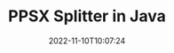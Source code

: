 ---
############################# Static ############################
layout: "auto-gen-merger"
date: 2022-11-10T10:07:24
draft: false
otherformats: pptx rtf tex vdx vsdm vsdx vssm vssx vstm vstx vsx vtx xlam xls xlsb xlsm

############################# Head ############################
head_title: "A(z) PPSX felosztása több fájlra a Java programban"
head_description: "Egyetlen PPSX fájl felosztása több fájlra oldalszámok, oldalintervallumok, páros vagy páratlan oldalak alapján a dokumentumok egyesítése API segítségével."

############################# Header ############################
title: "PPSX Splitter in Java"
description: "Oszd fel az PPSX elemet néhány soros Java kóddal."
bg_image: "https://cms.admin.containerize.com/templates/aspose/App_Themes/V3/images/bg/header1.png"
bg_overlay: false
button:
    enable: true
    icon: "fas fa-arrow-down"
    label: "Ingyenes próbaverzió letöltése"
    link: "https://downloads.groupdocs.com/merger/java"

############################# SubMenu ############################
submenu:
    enable: true

    left:
        img_alt: "GroupDocs.Merger for Java"
        image: "https://cms.admin.containerize.com/templates/groupdocs/images/product-logos/90x90-noborder/groupdocs-merger-java.png"
        product: "GroupDocs.Merger"
        platform: "Java"

    middle:
        button:

            # button loop
            - link: "https://apireference.groupdocs.com/merger/java"
              text: "API-referencia"

            # button loop
            - link: "https://github.com/groupdocs-merger"
              text: "Kódpéldák"

            # button loop
            - link: "https://products.groupdocs.app/merger/family"
              text: "Élő demók"

            # button loop
            - link: "https://purchase.groupdocs.com/pricing/merger/java"
              text: "Árazás"

    right:
        link_download: "https://downloads.groupdocs.com/merger"
        link_learn: "https://docs.groupdocs.com/merger/java"
        link_buy: "https://purchase.groupdocs.com"

############################# About ############################
about:
    enable: true
    title: "A GroupDocs.Merger for Java API-ról"
    content: |
        A [GroupDocs.Merger for Java](/hu/merger/java/) könyvtár egyszerű megoldást kínál számos dokumentumformátum biztonságos egyesítésére és felosztására, beleértve a PDF, Microsoft Office (Word, Excel, PowerPoint, OneNote), OpenDocument, HTML, képek és sok más a Java alkalmazásokon belül. A kód néhány sorának hozzáadásával számos dokumentumműveletet hajthat végre, például mozgathatja, eltávolíthatja, elforgathatja, cserélheti, kivonhatja vagy módosíthatja az oldalak tájolását a dokumentumokon belül. A dokumentumok egyesítési API támogatja a dokumentumoldalak előnézetének képként történő megtekintését is a dokumentum szerkezetének, formázásának és tartalmának elemzéséhez.
        
        A GroupDocs.Merger API megfelelő választás olyan vállalati megoldásokhoz, amelyek fájlfelosztási funkciókat igényelnek. Ezek az API-k jól támogatottak minden nagyobb operációs rendszeren és platformon, beleértve a J2SE 7.0 (1.7), J2SE 8.0 (1.8), Java 10-t is.

############################# Steps ############################
steps:
    enable: true
    title_left: "A(z) PPSX fájl felosztása oldalak szerint itt: Java"
    content_left: |
        A [GroupDocs.Merger for Java](/hu/merger/java/) megkönnyíti a Java fejlesztői számára, hogy egyetlen PPSX fájlt több eredményfájlra osszanak fel egy néhány egyszerű lépés.
        
        * A **SplitOptions** inicializálása a kimeneti fájlok elérési út formátumával.
        * Hozzon létre új példányt az **Merger**-ból, és adja meg a forrásdokumentum elérési útját konstruktor paraméterként.
        * Hívja a **split** parancsot, és adja át a **SplitOptions** objektumot az eredményül kapott dokumentumok mentéséhez.

    title_right: "rendszerkövetelmények"
    content_right: |
        A GroupDocs.Merger for Java API-k minden nagyobb platformon és operációs rendszeren támogatottak. Mielőtt végrehajtaná az alábbi kódot, győződjön meg arról, hogy a következő előfeltételek telepítve vannak a rendszeren.

        * Operációs rendszerek: Microsoft Windows, Linux, MacOS
        * Fejlesztési környezetek: NetBeans, IntelliJ IDEA, Eclipse
        * Keretrendszerek: J2SE 7.0 (1.7), J2SE 8.0 (1.8), Java 10
        * Töltse le a(z) GroupDocs.Merger for Java legújabb verzióját innen: [Maven](https://repository.groupdocs.com/webapp/#/artifacts/browse/tree/General/repo/com/groupdocs/groupdocs-merger)
         
    code: |
     {{% merger/additional-styles %}}
     {{< merger/code-merger title="Az PPSX fájl felosztása a Java példakóddal">}}

        ```java    
        // Az PPSX fájl felosztása a GroupDocs.Merger for Java API segítségével
        String filePath = "input.ppsx";
        String filePathOut = "output.ppsx";
        
        // Inicializálja a SplitOptions osztályt a kimeneti fájlok elérési út formátumával
        SplitOptions splitOptions = new SplitOptions(filePathOut, new int[] { 3, 6, 8 });

        // Példányos egyesülés a bemeneti PPSX dokumentummal
        Merger merger = new Merger(filePath);

        // Hívja meg a split metódust, és adja át a SplitOptions objektumot az eredményül kapott dokumentumok mentéséhez
        merger.split(splitOptions);
        ```
     {{< /merger/code-merger >}}

############################# Demos ############################
demos:
    enable: true
    title: "Élő bemutatók – Split PPSX fájl online"
    content: |
       Ossza meg az PPSX fájlt most a [GroupDocs.Merger Live Demos](https://products.groupdocs.app/splitter/ppsx) webhely meglátogatásával.
       Az élő demónak a következő előnyei vannak.
        
############################# About Formats ############################
about_formats:
    enable: true

############################# More Formats ############################
more_formats:
    enable: true
    title: "Fájl felosztása más formátumokból"
    content: |
        A Java dokumentálja az összevonási és felosztási API-t fájlformátumokhoz és képekhez. Osszon fel néhány népszerű fájlformátumot az alábbiak szerint.

############################# Back to top ###############################
back_to_top:
    enable: true
---